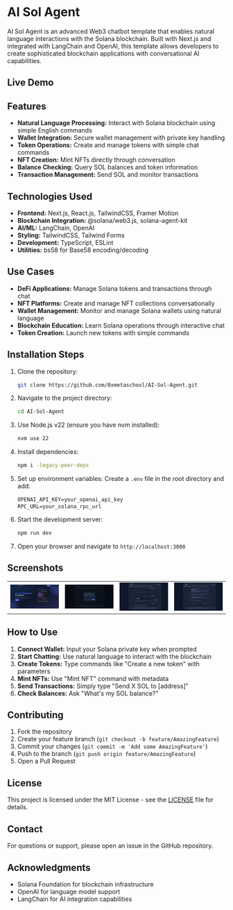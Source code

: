 # AI Sol Agent

AI Sol Agent is an advanced Web3 chatbot template that enables natural language interactions with the Solana blockchain. Built with Next.js and integrated with LangChain and OpenAI, this template allows developers to create sophisticated blockchain applications with conversational AI capabilities.

## Live Demo

## Features

- **Natural Language Processing:** Interact with Solana blockchain using simple English commands
- **Wallet Integration:** Secure wallet management with private key handling
- **Token Operations:** Create and manage tokens with simple chat commands
- **NFT Creation:** Mint NFTs directly through conversation
- **Balance Checking:** Query SOL balances and token information
- **Transaction Management:** Send SOL and monitor transactions


## Technologies Used

- **Frontend:** Next.js, React.js, TailwindCSS, Framer Motion
- **Blockchain Integration:** @solana/web3.js, solana-agent-kit
- **AI/ML:** LangChain, OpenAI
- **Styling:** TailwindCSS, Tailwind Forms
- **Development:** TypeScript, ESLint
- **Utilities:** bs58 for Base58 encoding/decoding

## Use Cases

- **DeFi Applications:** Manage Solana tokens and transactions through chat
- **NFT Platforms:** Create and manage NFT collections conversationally
- **Wallet Management:** Monitor and manage Solana wallets using natural language
- **Blockchain Education:** Learn Solana operations through interactive chat
- **Token Creation:** Launch new tokens with simple commands

## Installation Steps

1. Clone the repository:
    ```bash
    git clone https://github.com/0xmetaschool/AI-Sol-Agent.git
    ```

2. Navigate to the project directory:
    ```bash
    cd AI-Sol-Agent
    ```
    
3. Use Node.js v22 (ensure you have nvm installed):
    ```bash
    nvm use 22
    ```
    
4. Install dependencies:
    ```bash
    npm i -legacy-peer-deps
    ```

5. Set up environment variables:
    Create a `.env` file in the root directory and add:
    ```env
    OPENAI_API_KEY=your_openai_api_key
    RPC_URL=your_solana_rpc_url
    ```

6. Start the development server:
    ```bash
    npm run dev
    ```

7. Open your browser and navigate to `http://localhost:3000`


## Screenshots
<table>
  <tr>
    <td><img src="https://github.com/0xmetaschool/AI-Sol-Agent/blob/main/public/AI-Sol-Agent-web3-template-Landing-Page.png" alt="Screenshot 4" width="400"></td>
    <td><img src="https://github.com/0xmetaschool/AI-Sol-Agent/blob/main/public/AI-Sol-Agent-web3-template-PK.png" alt="Screenshot 1" width="400"></td>
    <td><img src="https://github.com/0xmetaschool/AI-Sol-Agent/blob/main/public/AI-Sol-Agent-web3-template-chat1.png" alt="Screenshot 2" width="400"></td>
      <td><img src="https://github.com/0xmetaschool/AI-Sol-Agent/blob/main/public/AI-Sol-Agent-web3-template-chat2.png" alt="Screenshot 4" width="400"></td>
  </tr>
</table>



## How to Use

1. **Connect Wallet:** Input your Solana private key when prompted
2. **Start Chatting:** Use natural language to interact with the blockchain
3. **Create Tokens:** Type commands like "Create a new token" with parameters
4. **Mint NFTs:** Use "Mint NFT" command with metadata
5. **Send Transactions:** Simply type "Send X SOL to [address]"
6. **Check Balances:** Ask "What's my SOL balance?"

## Contributing

1. Fork the repository
2. Create your feature branch (`git checkout -b feature/AmazingFeature`)
3. Commit your changes (`git commit -m 'Add some AmazingFeature'`)
4. Push to the branch (`git push origin feature/AmazingFeature`)
5. Open a Pull Request

## License

This project is licensed under the MIT License - see the [LICENSE](LICENSE) file for details.

## Contact

For questions or support, please open an issue in the GitHub repository.

## Acknowledgments

- Solana Foundation for blockchain infrastructure
- OpenAI for language model support
- LangChain for AI integration capabilities
